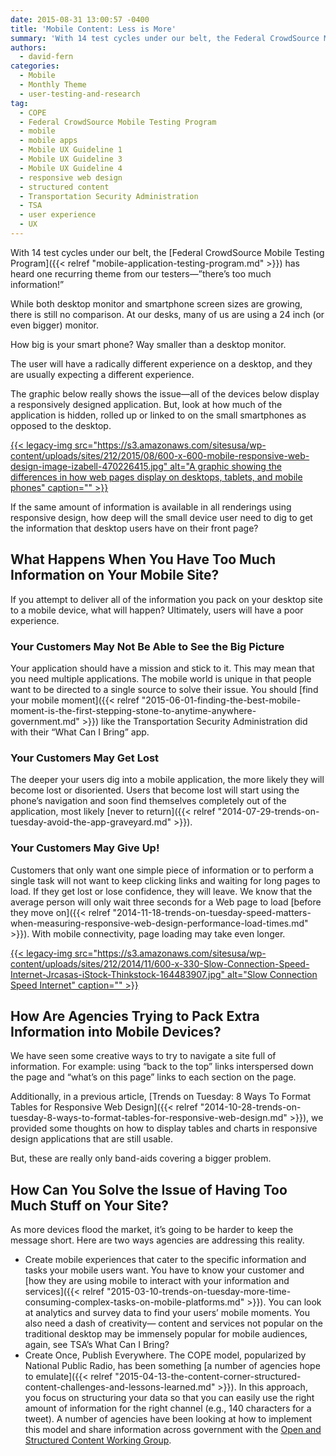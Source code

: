 ```yaml
---
date: 2015-08-31 13:00:57 -0400
title: 'Mobile Content: Less is More'
summary: 'With 14 test cycles under our belt, the Federal CrowdSource Mobile Testing Program has heard one recurring theme from our testers&mdash;&#8221;there&#8217;s too much information!&#8221; While both desktop monitor and smartphone screen sizes are growing, there is still no comparison. At our desks, many of us are using a 24 inch (or even bigger) monitor. How big is your'
authors:
  - david-fern
categories:
  - Mobile
  - Monthly Theme
  - user-testing-and-research
tag:
  - COPE
  - Federal CrowdSource Mobile Testing Program
  - mobile
  - mobile apps
  - Mobile UX Guideline 1
  - Mobile UX Guideline 3
  - Mobile UX Guideline 4
  - responsive web design
  - structured content
  - Transportation Security Administration
  - TSA
  - user experience
  - UX
---
```


With 14 test cycles under our belt, the [Federal CrowdSource Mobile Testing Program]({{< relref "mobile-application-testing-program.md" >}}) has heard one recurring theme from our testers—&#8221;there&#8217;s too much information!&#8221;

While both desktop monitor and smartphone screen sizes are growing, there is still no comparison. At our desks, many of us are using a 24 inch (or even bigger) monitor.

How big is your smart phone? Way smaller than a desktop monitor.

The user will have a radically different experience on a desktop, and they are usually expecting a different experience.

The graphic below really shows the issue—all of the devices below display a responsively designed application. But, look at how much of the application is hidden, rolled up or linked to on the small smartphones as opposed to the desktop.

[{{< legacy-img src="https://s3.amazonaws.com/sitesusa/wp-content/uploads/sites/212/2015/08/600-x-600-mobile-responsive-web-design-image-izabell-470226415.jpg" alt="A graphic showing the differences in how web pages display on desktops, tablets, and mobile phones" caption="" >}}](https://s3.amazonaws.com/sitesusa/wp-content/uploads/sites/212/2015/08/600-x-600-mobile-responsive-web-design-image-izabell-470226415.jpg) 

If the same amount of information is available in all renderings using responsive design, how deep will the small device user need to dig to get the information that desktop users have on their front page?

## What Happens When You Have Too Much Information on Your Mobile Site?

If you attempt to deliver all of the information you pack on your desktop site to a mobile device, what will happen? Ultimately, users will have a poor experience.

### Your Customers May Not Be Able to See the Big Picture

Your application should have a mission and stick to it. This may mean that you need multiple applications. The mobile world is unique in that people want to be directed to a single source to solve their issue. You should [find your mobile moment]({{< relref "2015-06-01-finding-the-best-mobile-moment-is-the-first-stepping-stone-to-anytime-anywhere-government.md" >}}) like the Transportation Security Administration did with their &#8220;What Can I Bring&#8221; app.

### Your Customers May Get Lost

The deeper your users dig into a mobile application, the more likely they will become lost or disoriented. Users that become lost will start using the phone’s navigation and soon find themselves completely out of the application, most likely [never to return]({{< relref "2014-07-29-trends-on-tuesday-avoid-the-app-graveyard.md" >}}).

### Your Customers May Give Up!

Customers that only want one simple piece of information or to perform a single task will not want to keep clicking links and waiting for long pages to load. If they get lost or lose confidence, they will leave. We know that the average person will only wait three seconds for a Web page to load [before they move on]({{< relref "2014-11-18-trends-on-tuesday-speed-matters-when-measuring-responsive-web-design-performance-load-times.md" >}}). With mobile connectivity, page loading may take even longer.

[{{< legacy-img src="https://s3.amazonaws.com/sitesusa/wp-content/uploads/sites/212/2014/11/600-x-330-Slow-Connection-Speed-Internet-Jrcasas-iStock-Thinkstock-164483907.jpg" alt="Slow Connection Speed Internet" caption="" >}}](https://s3.amazonaws.com/sitesusa/wp-content/uploads/sites/212/2014/11/600-x-330-Slow-Connection-Speed-Internet-Jrcasas-iStock-Thinkstock-164483907.jpg) 

## How Are Agencies Trying to Pack Extra Information into Mobile Devices?

We have seen some creative ways to try to navigate a site full of information. For example: using “back to the top” links interspersed down the page and “what’s on this page” links to each section on the page.

Additionally, in a previous article, [Trends on Tuesday: 8 Ways To Format Tables for Responsive Web Design]({{< relref "2014-10-28-trends-on-tuesday-8-ways-to-format-tables-for-responsive-web-design.md" >}}), we provided some thoughts on how to display tables and charts in responsive design applications that are still usable.

But, these are really only band-aids covering a bigger problem.

## How Can You Solve the Issue of Having Too Much Stuff on Your Site?

As more devices flood the market, it’s going to be harder to keep the message short. Here are two ways agencies are addressing this reality.

  * Create mobile experiences that cater to the specific information and tasks your mobile users want. You have to know your customer and [how they are using mobile to interact with your information and services]({{< relref "2015-03-10-trends-on-tuesday-more-time-consuming-complex-tasks-on-mobile-platforms.md" >}}). You can look at analytics and survey data to find your users’ mobile moments. You also need a dash of creativity— content and services not popular on the traditional desktop may be immensely popular for mobile audiences, again, see TSA’s What Can I Bring?
  * Create Once, Publish Everywhere. The COPE model, popularized by National Public Radio, has been something [a number of agencies hope to emulate]({{< relref "2015-04-13-the-content-corner-structured-content-challenges-and-lessons-learned.md" >}}). In this approach, you focus on structuring your data so that you can easily use the right amount of information for the right channel (e.g., 140 characters for a tweet). A number of agencies have been looking at how to implement this model and share information across government with the [Open and Structured Content Working Group](http://gsa.github.io/Open-And-Structured-Content-Models/index.html).